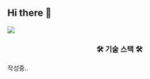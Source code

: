 ## Hi there 👋

<div aling="center">
  <img src="https://capsule-render.vercel.app/api?type=rounded&color=auto&height=200&text=kwanghunk%20github&animation=twinkling">

  <h3 align="center">🛠 기술 스택 🛠</h3>
  작성중..
</div>
